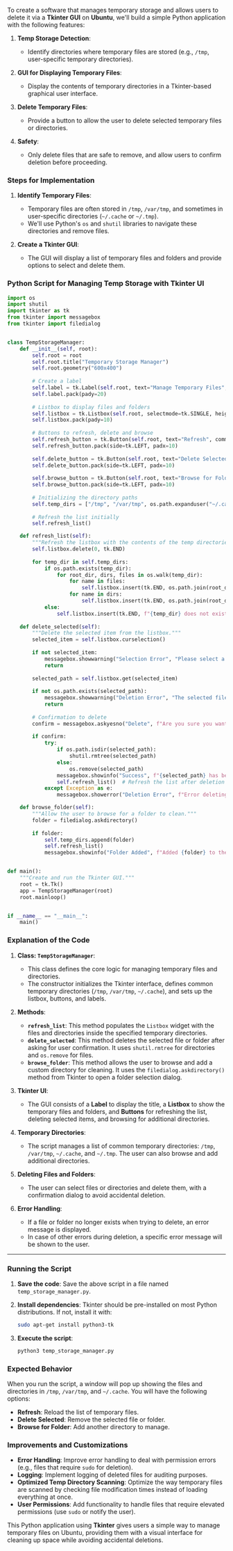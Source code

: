 To create a software that manages temporary storage and allows users to delete it via a **Tkinter GUI** on **Ubuntu**, we'll build a simple Python application with the following features:

1. **Temp Storage Detection**:
   - Identify directories where temporary files are stored (e.g., `/tmp`, user-specific temporary directories).
   
2. **GUI for Displaying Temporary Files**:
   - Display the contents of temporary directories in a Tkinter-based graphical user interface.
   
3. **Delete Temporary Files**:
   - Provide a button to allow the user to delete selected temporary files or directories.
   
4. **Safety**:
   - Only delete files that are safe to remove, and allow users to confirm deletion before proceeding.

### **Steps for Implementation**

1. **Identify Temporary Files**:
   - Temporary files are often stored in `/tmp`, `/var/tmp`, and sometimes in user-specific directories (`~/.cache` or `~/.tmp`).
   - We'll use Python's `os` and `shutil` libraries to navigate these directories and remove files.

2. **Create a Tkinter GUI**:
   - The GUI will display a list of temporary files and folders and provide options to select and delete them.

### **Python Script for Managing Temp Storage with Tkinter UI**

```python
import os
import shutil
import tkinter as tk
from tkinter import messagebox
from tkinter import filedialog


class TempStorageManager:
    def __init__(self, root):
        self.root = root
        self.root.title("Temporary Storage Manager")
        self.root.geometry("600x400")
        
        # Create a label
        self.label = tk.Label(self.root, text="Manage Temporary Files", font=("Helvetica", 16))
        self.label.pack(pady=20)
        
        # Listbox to display files and folders
        self.listbox = tk.Listbox(self.root, selectmode=tk.SINGLE, height=15, width=60)
        self.listbox.pack(pady=10)
        
        # Buttons to refresh, delete and browse
        self.refresh_button = tk.Button(self.root, text="Refresh", command=self.refresh_list, width=15)
        self.refresh_button.pack(side=tk.LEFT, padx=10)
        
        self.delete_button = tk.Button(self.root, text="Delete Selected", command=self.delete_selected, width=15)
        self.delete_button.pack(side=tk.LEFT, padx=10)
        
        self.browse_button = tk.Button(self.root, text="Browse for Folder", command=self.browse_folder, width=15)
        self.browse_button.pack(side=tk.LEFT, padx=10)
        
        # Initializing the directory paths
        self.temp_dirs = ["/tmp", "/var/tmp", os.path.expanduser("~/.cache"), os.path.expanduser("~/.tmp")]
        
        # Refresh the list initially
        self.refresh_list()

    def refresh_list(self):
        """Refresh the listbox with the contents of the temp directories."""
        self.listbox.delete(0, tk.END)
        
        for temp_dir in self.temp_dirs:
            if os.path.exists(temp_dir):
                for root_dir, dirs, files in os.walk(temp_dir):
                    for name in files:
                        self.listbox.insert(tk.END, os.path.join(root_dir, name))
                    for name in dirs:
                        self.listbox.insert(tk.END, os.path.join(root_dir, name))
            else:
                self.listbox.insert(tk.END, f"{temp_dir} does not exist")
    
    def delete_selected(self):
        """Delete the selected item from the listbox."""
        selected_item = self.listbox.curselection()
        
        if not selected_item:
            messagebox.showwarning("Selection Error", "Please select a file or folder to delete.")
            return
        
        selected_path = self.listbox.get(selected_item)
        
        if not os.path.exists(selected_path):
            messagebox.showwarning("Deletion Error", "The selected file or folder does not exist anymore.")
            return
        
        # Confirmation to delete
        confirm = messagebox.askyesno("Delete", f"Are you sure you want to delete {selected_path}?")
        
        if confirm:
            try:
                if os.path.isdir(selected_path):
                    shutil.rmtree(selected_path)
                else:
                    os.remove(selected_path)
                messagebox.showinfo("Success", f"{selected_path} has been deleted.")
                self.refresh_list()  # Refresh the list after deletion
            except Exception as e:
                messagebox.showerror("Deletion Error", f"Error deleting {selected_path}: {e}")

    def browse_folder(self):
        """Allow the user to browse for a folder to clean."""
        folder = filedialog.askdirectory()
        
        if folder:
            self.temp_dirs.append(folder)
            self.refresh_list()
            messagebox.showinfo("Folder Added", f"Added {folder} to the list of directories to clean.")


def main():
    """Create and run the Tkinter GUI."""
    root = tk.Tk()
    app = TempStorageManager(root)
    root.mainloop()


if __name__ == "__main__":
    main()
```

### **Explanation of the Code**

1. **Class: `TempStorageManager`**:
   - This class defines the core logic for managing temporary files and directories.
   - The constructor initializes the Tkinter interface, defines common temporary directories (`/tmp`, `/var/tmp`, `~/.cache`), and sets up the listbox, buttons, and labels.

2. **Methods**:
   - **`refresh_list`**: This method populates the `Listbox` widget with the files and directories inside the specified temporary directories.
   - **`delete_selected`**: This method deletes the selected file or folder after asking for user confirmation. It uses `shutil.rmtree` for directories and `os.remove` for files.
   - **`browse_folder`**: This method allows the user to browse and add a custom directory for cleaning. It uses the `filedialog.askdirectory()` method from Tkinter to open a folder selection dialog.

3. **Tkinter UI**:
   - The GUI consists of a **Label** to display the title, a **Listbox** to show the temporary files and folders, and **Buttons** for refreshing the list, deleting selected items, and browsing for additional directories.
   
4. **Temporary Directories**:
   - The script manages a list of common temporary directories: `/tmp`, `/var/tmp`, `~/.cache`, and `~/.tmp`. The user can also browse and add additional directories.

5. **Deleting Files and Folders**:
   - The user can select files or directories and delete them, with a confirmation dialog to avoid accidental deletion.

6. **Error Handling**:
   - If a file or folder no longer exists when trying to delete, an error message is displayed.
   - In case of other errors during deletion, a specific error message will be shown to the user.

---

### **Running the Script**

1. **Save the code**: Save the above script in a file named `temp_storage_manager.py`.

2. **Install dependencies**: Tkinter should be pre-installed on most Python distributions. If not, install it with:

    ```bash
    sudo apt-get install python3-tk
    ```

3. **Execute the script**:

    ```bash
    python3 temp_storage_manager.py
    ```

### **Expected Behavior**

When you run the script, a window will pop up showing the files and directories in `/tmp`, `/var/tmp`, and `~/.cache`. You will have the following options:
- **Refresh**: Reload the list of temporary files.
- **Delete Selected**: Remove the selected file or folder.
- **Browse for Folder**: Add another directory to manage.

### **Improvements and Customizations**

- **Error Handling**: Improve error handling to deal with permission errors (e.g., files that require `sudo` for deletion).
- **Logging**: Implement logging of deleted files for auditing purposes.
- **Optimized Temp Directory Scanning**: Optimize the way temporary files are scanned by checking file modification times instead of loading everything at once.
- **User Permissions**: Add functionality to handle files that require elevated permissions (use `sudo` or notify the user).

This Python application using **Tkinter** gives users a simple way to manage temporary files on Ubuntu, providing them with a visual interface for cleaning up space while avoiding accidental deletions.